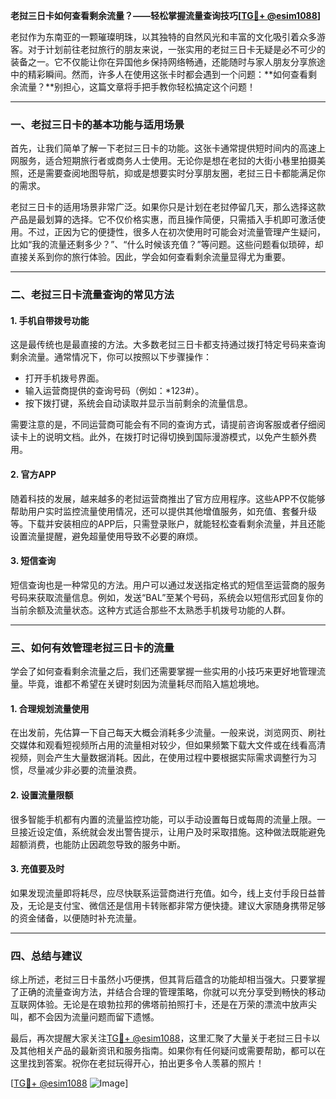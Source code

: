 **老挝三日卡如何查看剩余流量？——轻松掌握流量查询技巧[[TG💪+ @esim1088](https://t.me/s/esim1088)]**

老挝作为东南亚的一颗璀璨明珠，以其独特的自然风光和丰富的文化吸引着众多游客。对于计划前往老挝旅行的朋友来说，一张实用的老挝三日卡无疑是必不可少的装备之一。它不仅能让你在异国他乡保持网络畅通，还能随时与家人朋友分享旅途中的精彩瞬间。然而，许多人在使用这张卡时都会遇到一个问题：**如何查看剩余流量？**别担心，这篇文章将手把手教你轻松搞定这个问题！

---

### **一、老挝三日卡的基本功能与适用场景**

首先，让我们简单了解一下老挝三日卡的功能。这张卡通常提供短时间内的高速上网服务，适合短期旅行者或商务人士使用。无论你是想在老挝的大街小巷里拍摄美照，还是需要查阅地图导航，抑或是想要实时分享朋友圈，老挝三日卡都能满足你的需求。

老挝三日卡的适用场景非常广泛。如果你只是计划在老挝停留几天，那么选择这款产品是最划算的选择。它不仅价格实惠，而且操作简便，只需插入手机即可激活使用。不过，正因为它的便捷性，很多人在初次使用时可能会对流量管理产生疑问，比如“我的流量还剩多少？”、“什么时候该充值？”等问题。这些问题看似琐碎，却直接关系到你的旅行体验。因此，学会如何查看剩余流量显得尤为重要。

---

### **二、老挝三日卡流量查询的常见方法**

#### **1. 手机自带拨号功能**
这是最传统也是最直接的方法。大多数老挝三日卡都支持通过拨打特定号码来查询剩余流量。通常情况下，你可以按照以下步骤操作：

- 打开手机拨号界面。
- 输入运营商提供的查询号码（例如：*123#）。
- 按下拨打键，系统会自动读取并显示当前剩余的流量信息。

需要注意的是，不同运营商可能会有不同的查询方式，请提前咨询客服或者仔细阅读卡上的说明文档。此外，在拨打时记得切换到国际漫游模式，以免产生额外费用。

#### **2. 官方APP**
随着科技的发展，越来越多的老挝运营商推出了官方应用程序。这些APP不仅能够帮助用户实时监控流量使用情况，还可以提供其他增值服务，如充值、套餐升级等。下载并安装相应的APP后，只需登录账户，就能轻松查看剩余流量，并且还能设置流量提醒，避免超量使用导致不必要的麻烦。

#### **3. 短信查询**
短信查询也是一种常见的方法。用户可以通过发送指定格式的短信至运营商的服务号码来获取流量信息。例如，发送“BAL”至某个号码，系统会以短信形式回复你的当前余额及流量状态。这种方式适合那些不太熟悉手机拨号功能的人群。

---

### **三、如何有效管理老挝三日卡的流量**

学会了如何查看剩余流量之后，我们还需要掌握一些实用的小技巧来更好地管理流量。毕竟，谁都不希望在关键时刻因为流量耗尽而陷入尴尬境地。

#### **1. 合理规划流量使用**
在出发前，先估算一下自己每天大概会消耗多少流量。一般来说，浏览网页、刷社交媒体和观看短视频所占用的流量相对较少，但如果频繁下载大文件或在线看高清视频，则会产生大量数据消耗。因此，在使用过程中要根据实际需求调整行为习惯，尽量减少非必要的流量浪费。

#### **2. 设置流量限额**
很多智能手机都有内置的流量监控功能，可以手动设置每日或每周的流量上限。一旦接近设定值，系统就会发出警告提示，让用户及时采取措施。这种做法既能避免超额消费，也能防止因疏忽导致的服务中断。

#### **3. 充值要及时**
如果发现流量即将耗尽，应尽快联系运营商进行充值。如今，线上支付手段日益普及，无论是支付宝、微信还是信用卡转账都非常方便快捷。建议大家随身携带足够的资金储备，以便随时补充流量。

---

### **四、总结与建议**

综上所述，老挝三日卡虽然小巧便携，但其背后蕴含的功能却相当强大。只要掌握了正确的流量查询方法，并结合合理的管理策略，你就可以充分享受到畅快的移动互联网体验。无论是在琅勃拉邦的佛塔前拍照打卡，还是在万荣的漂流中放声尖叫，都不会因为流量问题而留下遗憾。

最后，再次提醒大家关注[TG💪+ @esim1088](https://t.me/s/esim1088)，这里汇聚了大量关于老挝三日卡以及其他相关产品的最新资讯和服务指南。如果你有任何疑问或需要帮助，都可以在这里找到答案。祝你在老挝玩得开心，拍出更多令人羡慕的照片！

[[TG💪+ @esim1088](https://t.me/s/esim1088) ![Image](https://i.postimg.cc/4NQfJmqS/Snipaste-2025-05-13-00-14-12.png)]